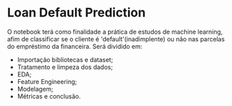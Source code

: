 # Loan Default Prediction

O notebook terá como finalidade a prática de estudos de machine learning, afim de classificar se o cliente é 'default'(inadimplente) ou não nas parcelas do empréstimo da financeira. Será dividido em:

 * Importação bibliotecas e dataset;
 * Tratamento e limpeza dos dados;
 * EDA;
 * Feature Engineering;
 * Modelagem;
 * Métricas e conclusão.
